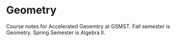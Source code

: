# Geometry

Course notes for Accelerated Geoemtry at GSMST. Fall semester is Geometry. Spring Semester is Algebra II.
